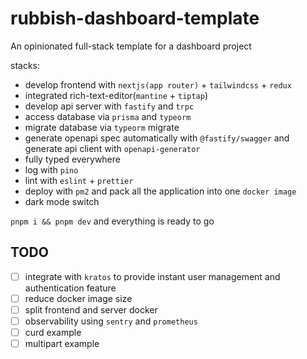 # rubbish-dashboard-template

An opinionated full-stack template for a dashboard project

stacks:

- develop frontend with `nextjs(app router)` + `tailwindcss` + `redux`  
- integrated rich-text-editor(`mantine` + `tiptap`)
- develop api server with `fastify` and `trpc`
- access database via `prisma` and `typeorm`
- migrate database via `typeorm` migrate
- generate openapi spec automatically with `@fastify/swagger` and generate api client with `openapi-generator`
- fully typed everywhere
- log with `pino`
- lint with `eslint` + `prettier`
- deploy with `pm2` and pack all the application into one `docker image`
- dark mode switch

`pnpm i && pnpm dev` and everything is ready to go

## TODO

- [ ] integrate with `kratos` to provide instant user management and authentication feature
- [ ] reduce docker image size
- [ ] split frontend and server docker
- [ ] observability using `sentry` and `prometheus`
- [ ] curd example
- [ ] multipart example
